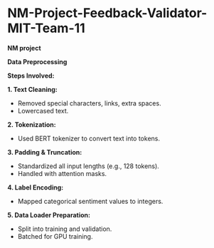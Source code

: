 # NM-Project-Feedback-Validator-MIT-Team-11
**NM project**

**Data Preprocessing**

**Steps Involved:**

**1. Text Cleaning:**

   * Removed special characters, links, extra spaces.
   * Lowercased text.

**2. Tokenization:**

   * Used BERT tokenizer to convert text into tokens.

**3. Padding & Truncation:**

   * Standardized all input lengths (e.g., 128 tokens).
   * Handled with attention masks.

**4. Label Encoding:**

   * Mapped categorical sentiment values to integers.

**5. Data Loader Preparation:**

   * Split into training and validation.
   * Batched for GPU training.
